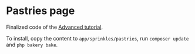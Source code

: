 # Pastries page
Finalized code of the [Advanced tutorial](http://learn.userfrosting.com/recipes/advanced-tutorial). 

To install, copy the content to `app/sprinkles/pastries`, run `composer update` and `php bakery bake`.